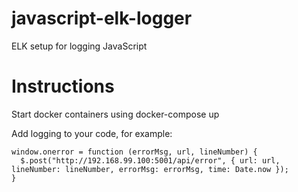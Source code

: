 # javascript-elk-logger
ELK setup for logging JavaScript

# Instructions
Start docker containers using docker-compose up

Add logging to your code, for example:

```
window.onerror = function (errorMsg, url, lineNumber) {
  $.post("http://192.168.99.100:5001/api/error", { url: url, lineNumber: lineNumber, errorMsg: errorMsg, time: Date.now });
}
```
